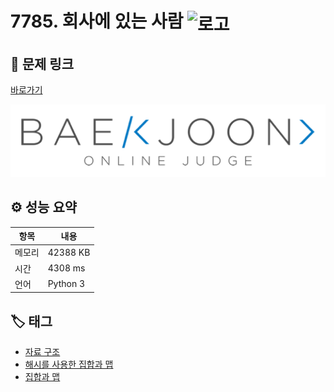 # 7785. 회사에 있는 사람 <img src="https://d2gd6pc034wcta.cloudfront.net/tier/6.svg" alt="로고" height="32" style="vertical-align: middle;" />

## 🔗 문제 링크

[바로가기](https://www.acmicpc.net/problem/7785)

![백준 로고](../../images/boj.png)

## ⚙️ 성능 요약

| 항목   | 내용     |
| ------ | -------- |
| 메모리 | 42388 KB |
| 시간   | 4308 ms  |
| 언어   | Python 3 |

## 🏷️ 태그

- [자료 구조](https://www.acmicpc.net/problemset?sort=ac_desc&algo=175)
- [해시를 사용한 집합과 맵](https://www.acmicpc.net/problemset?sort=ac_desc&algo=136)
- [집합과 맵](https://www.acmicpc.net/problemset?sort=ac_desc&algo=225)
